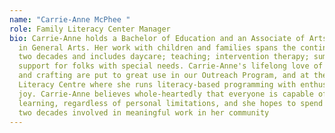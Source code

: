 ```yaml
---
name: "Carrie-Anne McPhee "
role: Family Literacy Center Manager
bio: Carrie-Anne holds a Bachelor of Education and an Associate of Arts Degree
  in General Arts. Her work with children and families spans the continent and
  two decades and includes daycare; teaching; intervention therapy; summer camp;
  support for folks with special needs. Carrie-Anne's lifelong love of reading
  and crafting are put to great use in our Outreach Program, and at the Family
  Literacy Centre where she runs literacy-based programming with enthusiasm and
  joy. Carrie-Anne believes whole-heartedly that everyone is capable of
  learning, regardless of personal limitations, and she hopes to spend the next
  two decades involved in meaningful work in her community
---
```

